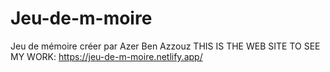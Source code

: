 # Jeu-de-m-moire
Jeu de mémoire
créer par Azer Ben Azzouz 
THIS IS THE WEB SITE TO SEE MY WORK: 
https://jeu-de-m-moire.netlify.app/

